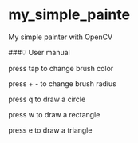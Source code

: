 # my_simple_painte
My simple painter with OpenCV

###:bulb: User manual

press tap to change brush color

press + - to change brush radius

press q to draw a circle

press w to draw a rectangle

press e to draw a triangle
